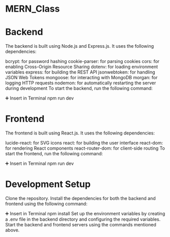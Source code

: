 # MERN_Class

# Backend
The backend is built using Node.js and Express.js. It uses the following dependencies:

bcrypt: for password hashing
cookie-parser: for parsing cookies
cors: for enabling Cross-Origin Resource Sharing
dotenv: for loading environment variables
express: for building the REST API
jsonwebtoken: for handling JSON Web Tokens
mongoose: for interacting with MongoDB
morgan: for logging HTTP requests
nodemon: for automatically restarting the server during development
To start the backend, run the following command:

➕ Insert in Terminal
npm run dev

# Frontend
The frontend is built using React.js. It uses the following dependencies:

lucide-react: for SVG icons
react: for building the user interface
react-dom: for rendering React components
react-router-dom: for client-side routing
To start the frontend, run the following command:

➕ Insert in Terminal
npm run dev

# Development Setup
Clone the repository.
Install the dependencies for both the backend and frontend using the following command:

➕ Insert in Terminal
npm install
Set up the environment variables by creating a .env file in the backend directory and configuring the required variables.
Start the backend and frontend servers using the commands mentioned above.
